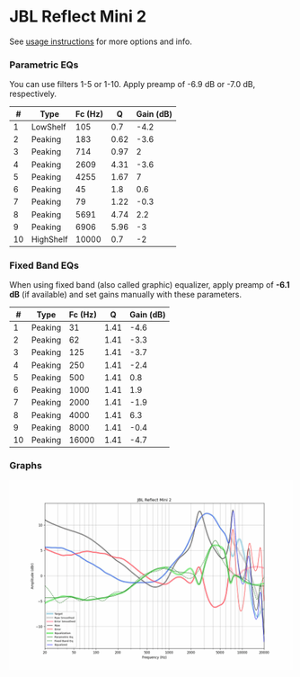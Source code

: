 # JBL Reflect Mini 2
See [usage instructions](https://github.com/jaakkopasanen/AutoEq#usage) for more options and info.

### Parametric EQs
You can use filters 1-5 or 1-10. Apply preamp of -6.9 dB or -7.0 dB, respectively.

|   # | Type      |   Fc (Hz) |    Q |   Gain (dB) |
|-----|-----------|-----------|------|-------------|
|   1 | LowShelf  |       105 | 0.7  |        -4.2 |
|   2 | Peaking   |       183 | 0.62 |        -3.6 |
|   3 | Peaking   |       714 | 0.97 |         2   |
|   4 | Peaking   |      2609 | 4.31 |        -3.6 |
|   5 | Peaking   |      4255 | 1.67 |         7   |
|   6 | Peaking   |        45 | 1.8  |         0.6 |
|   7 | Peaking   |        79 | 1.22 |        -0.3 |
|   8 | Peaking   |      5691 | 4.74 |         2.2 |
|   9 | Peaking   |      6906 | 5.96 |        -3   |
|  10 | HighShelf |     10000 | 0.7  |        -2   |

### Fixed Band EQs
When using fixed band (also called graphic) equalizer, apply preamp of **-6.1 dB** (if available) and set gains manually with these parameters.

|   # | Type    |   Fc (Hz) |    Q |   Gain (dB) |
|-----|---------|-----------|------|-------------|
|   1 | Peaking |        31 | 1.41 |        -4.6 |
|   2 | Peaking |        62 | 1.41 |        -3.3 |
|   3 | Peaking |       125 | 1.41 |        -3.7 |
|   4 | Peaking |       250 | 1.41 |        -2.4 |
|   5 | Peaking |       500 | 1.41 |         0.8 |
|   6 | Peaking |      1000 | 1.41 |         1.9 |
|   7 | Peaking |      2000 | 1.41 |        -1.9 |
|   8 | Peaking |      4000 | 1.41 |         6.3 |
|   9 | Peaking |      8000 | 1.41 |        -0.4 |
|  10 | Peaking |     16000 | 1.41 |        -4.7 |

### Graphs
![](./JBL%20Reflect%20Mini%202.png)
